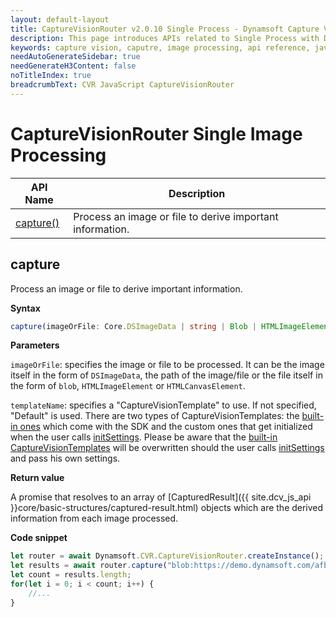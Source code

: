 ```yaml
---
layout: default-layout
title: CaptureVisionRouter v2.0.10 Single Process - Dynamsoft Capture Vision JavaScript Edition API
description: This page introduces APIs related to Single Process with Dynamsoft Capture Vision JavaScript Edition v2.0.10.
keywords: capture vision, caputre, image processing, api reference, javascript, js
needAutoGenerateSidebar: true
needGenerateH3Content: false
noTitleIndex: true
breadcrumbText: CVR JavaScript CaptureVisionRouter
---
```


# CaptureVisionRouter Single Image Processing

| API Name              | Description                                               |
| --------------------- | --------------------------------------------------------- |
| [capture()](#capture) | Process an image or file to derive important information. |

## capture

Process an image or file to derive important information.

**Syntax**

```typescript
capture(imageOrFile: Core.DSImageData | string | Blob | HTMLImageElement | HTMLCanvasElement, templateName?: string): Promise<Array<Core.CapturedResult>>;
```

**Parameters**

`imageOrFile`: specifies the image or file to be processed. It can be the image itself in the form of `DSImageData`, the path of the image/file or the file itself in the form of `blob`, `HTMLImageElement` or `HTMLCanvasElement`.

`templateName`: specifies a "CaptureVisionTemplate" to use. If not specified, "Default" is used. There are two types of CaptureVisionTemplates: the [built-in ones](./built-in-templates.md) which come with the SDK and the custom ones that get initialized when the user calls [initSettings](./settings.md#initsettings). Please be aware that the [built-in CaptureVisionTemplates](./built-in-templates.md) will be overwritten should the user calls [initSettings](./settings.md#initsettings) and pass his own settings.

**Return value**

A promise that resolves to an array of [CapturedResult]({{ site.dcv_js_api }}core/basic-structures/captured-result.html) objects which are the derived information from each image processed.

**Code snippet**

```javascript
let router = await Dynamsoft.CVR.CaptureVisionRouter.createInstance();
let results = await router.capture("blob:https://demo.dynamsoft.com/afb84bd2-e8cb-4b96-92b6-36dc89783692", "detect-document-boundaries");
let count = results.length;
for(let i = 0; i < count; i++) {
    //...
}
```